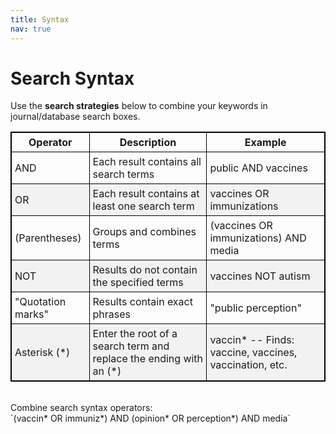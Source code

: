 ```yaml
---
title: Syntax
nav: true
---
```

# Search Syntax

Use the **search strategies** below to combine your keywords in journal/database search boxes.

<style>
table, th, td { 
border: 1px solid black;
border-collapse: collapse;
}
th, td {
padding: 5px;
}
tr:nth-child(even) {background-color: #f2f2f2;}
</style>

Operator | Description | Example 
---------| ----------- | -------
AND | Each result contains all search terms | public AND vaccines
OR | Each result contains at least one search term | vaccines OR immunizations
(Parentheses) | Groups and combines terms | (vaccines OR immunizations) AND media
NOT | Results do not contain the specified terms | vaccines NOT autism
"Quotation marks" | Results contain exact phrases | "public perception"
Asterisk (*) | Enter the root of a search term and replace the ending with an (*) | vaccin* -- Finds: vaccine, vaccines, vaccination, etc.

<br>
Combine search syntax operators:
<br>
`(vaccin* OR immuniz*) AND (opinion* OR perception*) AND media`
